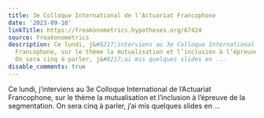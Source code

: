 ```yaml
---
title: 3e Colloque International de l’Actuariat Francophone
date: '2023-09-10'
linkTitle: https://freakonometrics.hypotheses.org/67424
source: Freakonometrics
description: Ce lundi, j&#8217;interviens au 3e Colloque International de l&#8217;Actuariat
  Francophone, sur le thème la mutualisation et l’inclusion à l’épreuve de la segmentation.
  On sera cinq à parler, j&#8217;ai mis quelques slides en ...
disable_comments: true
---
```

Ce lundi, j&#8217;interviens au 3e Colloque International de l&#8217;Actuariat Francophone, sur le thème la mutualisation et l’inclusion à l’épreuve de la segmentation. On sera cinq à parler, j&#8217;ai mis quelques slides en ...